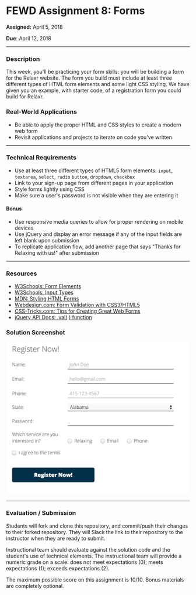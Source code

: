 # FEWD Assignment 8: Forms

**Assigned:** April 5, 2018

**Due**: April 12, 2018

---

### Description 

This week, you'll be practicing your form skills: you will be building a form for the Relaxr website. The form you build must include at least three different types of HTML form elements and some light CSS styling. We have given you an example, with starter code, of a registration form you could build for Relaxr.

### Real-World Applications

- Be able to apply the proper HTML and CSS styles to create a modern web form
- Revisit applications and projects to iterate on code you've written 

---

### Technical Requirements

- Use at least three different types of HTML5 form elements: ```input```, ```textarea```, ```select```, ```radio``` ```button```, ```dropdown```, ```checkbox```
- Link to your sign-up page from different pages in your application 
- Style forms lightly using CSS
- Make sure a user's password is not visible when they are entering it

#### Bonus

- Use responsive media queries to allow for proper rendering on mobile devices 
- Use jQuery and display an error message if any of the input fields are left blank upon submission 
- To replicate application flow, add another page that says "Thanks for Relaxing with us!" after submission

---

### Resources

- [W3Schools: Form Elements](http://www.w3schools.com/html/html_form_elements.asp)
- [W3Schools: Input Types](http://www.w3schools.com/html/html_form_input_types.asp)
- [MDN: Styling HTML Forms](https://developer.mozilla.org/en-US/docs/Web/Guide/HTML/Forms/Styling_HTML_forms)
- [Webdesign.com: Form Validation with CSS3/HTML5](http://webdesign.tutsplus.com/tutorials/bring-your-forms-up-to-date-with-css3-and-html5-validation--webdesign-4738)
- [CSS-Tricks.com: Tips for Creating Great Web Forms](http://css-tricks.com/tips-for-creating-great-web-forms/)
- [jQuery API Docs: .val( ) function](http://api.jquery.com/val/)

### Solution Screenshot

![Example Form for Relaxr](starter_code/images/relaxr-contact.png)

---

### Evaluation / Submission

Students will fork and clone this repository, and commit/push their changes to their forked repository. They will Slack the link to their repository to the instructor when they are ready to submit.

Instructional team should evaluate against the solution code and the student's use of technical elements. The instructional team will provide a numeric grade on a scale: does not meet expectations (0); meets expectations (1); exceeds expectations (2).

The maximum possible score on this assignment is 10/10. Bonus materials are completely optional.
